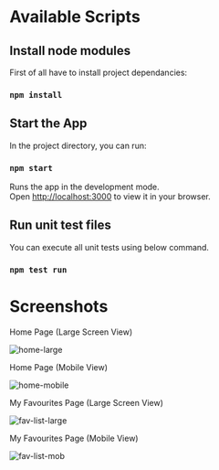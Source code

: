 # Available Scripts

## Install node modules
First of all have to install project dependancies:

### `npm install`

## Start the App
In the project directory, you can run:

### `npm start`

Runs the app in the development mode.\
Open [http://localhost:3000](http://localhost:3000) to view it in your browser.

## Run unit test files

You can execute all unit tests using below command.
### `npm test run`

# Screenshots

Home Page (Large Screen View)

![home-large](https://github.com/Tharindu1009/cocktail-gallery/assets/33025595/c17a08e2-bb9a-453e-88d3-375245d822a9)

Home Page (Mobile View)

![home-mobile](https://github.com/Tharindu1009/cocktail-gallery/assets/33025595/f780b168-f84e-4860-a4bb-6228fc19d08a)

My Favourites Page (Large Screen View)

![fav-list-large](https://github.com/Tharindu1009/cocktail-gallery/assets/33025595/d71689f2-5ce9-4d46-a611-49791dbe35df)

My Favourites Page (Mobile View)

![fav-list-mob](https://github.com/Tharindu1009/cocktail-gallery/assets/33025595/4f4c92b3-da99-4128-b592-d7bdffe5633a)

